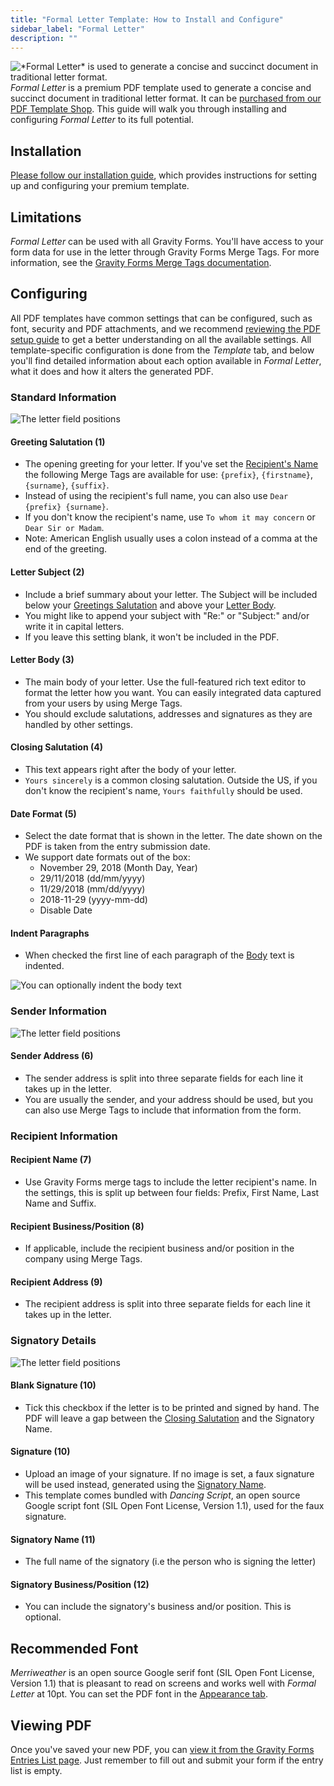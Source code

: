 ```yaml
---
title: "Formal Letter Template: How to Install and Configure"
sidebar_label: "Formal Letter"
description: ""
---
```


![\*Formal Letter\* is used to generate a concise and succinct document in traditional letter format.](https://resources.gravitypdf.com/uploads/edd/2017/03/cover-image-6.png)
*Formal Letter* is a premium PDF template used to generate a concise and succinct document in traditional letter format. It can be [purchased from our PDF Template Shop](https://gravitypdf.com/shop/formal-letter/). This guide will walk you through installing and configuring *Formal Letter* to its full potential.

## Installation 

[Please follow our installation guide](installing-upgrading-premium-templates.md), which provides instructions for setting up and configuring your premium template.

## Limitations 

*Formal Letter* can be used with all Gravity Forms. You'll have access to your form data for use in the letter through Gravity Forms Merge Tags. For more information, see the [Gravity Forms Merge Tags documentation](https://www.gravityhelp.com/documentation/article/merge-tags/).

## Configuring 

All PDF templates have common settings that can be configured, such as font, security and PDF attachments, and we recommend [reviewing the PDF setup guide](../users/setup-pdf.md) to get a better understanding on all the available settings. All template-specific configuration is done from the *Template* tab, and below you'll find detailed information about each option available in *Formal Letter*, what it does and how it alters the generated PDF.

### Standard Information

![The letter field positions](https://resources.gravitypdf.com/uploads/2017/04/field-positions-1-1.png)

#### Greeting Salutation (1) 
* The opening greeting for your letter. If you've set the [Recipient's Name](#recipient-name-7) the following Merge Tags are available for use: `{prefix}`, `{firstname}`, `{surname}`, `{suffix}`.
* Instead of using the recipient's full name, you can also use `Dear {prefix} {surname}`.
* If you don't know the recipient's name, use `To whom it may concern` or `Dear Sir or Madam`.
* Note: American English usually uses a colon instead of a comma at the end of the greeting.

#### Letter Subject (2) 
* Include a brief summary about your letter. The Subject will be included below your [Greetings Salutation](#greeting-salutation-1) and above your [Letter Body](#letter-body-3).
* You might like to append your subject with "Re:" or "Subject:" and/or write it in capital letters.
* If you leave this setting blank, it won't be included in the PDF.

#### Letter Body (3) 
* The main body of your letter. Use the full-featured rich text editor to format the letter how you want. You can easily integrated data captured from your users by using Merge Tags.
* You should exclude salutations, addresses and signatures as they are handled by other settings.

#### Closing Salutation (4) 
* This text appears right after the body of your letter.
* `Yours sincerely` is a common closing salutation. Outside the US, if you don't know the recipient's name, `Yours faithfully` should be used.

#### Date Format (5) 
* Select the date format that is shown in the letter. The date shown on the PDF is taken from the entry submission date.
* We support date formats out of the box:
    -   November 29, 2018 (Month Day, Year)
    -   29/11/2018 (dd/mm/yyyy)
    -   11/29/2018 (mm/dd/yyyy)
    -   2018-11-29 (yyyy-mm-dd)
    -   Disable Date

#### Indent Paragraphs 
* When checked the first line of each paragraph of the [Body](#letter-body-3) text is indented.

![You can optionally indent the body text](https://resources.gravitypdf.com/uploads/2017/04/indent-text-2.png)

### Sender Information 

![The letter field positions](https://resources.gravitypdf.com/uploads/2017/04/field-positions-2-1.png)

#### Sender Address (6) 
* The sender address is split into three separate fields for each line it takes up in the letter.
* You are usually the sender, and your address should be used, but you can also use Merge Tags to include that information from the form.

### Recipient Information 

#### Recipient Name (7) 
* Use Gravity Forms merge tags to include the letter recipient's name. In the settings, this is split up between four fields: Prefix, First Name, Last Name and Suffix.

#### Recipient Business/Position (8) 
* If applicable, include the recipient business and/or position in the company using Merge Tags.

#### Recipient Address (9) 
* The recipient address is split into three separate fields for each line it takes up in the letter.

### Signatory Details 

![The letter field positions](https://resources.gravitypdf.com/uploads/2017/04/field-positions-3-2.png)

#### Blank Signature (10) 
* Tick this checkbox if the letter is to be printed and signed by hand. The PDF will leave a gap between the [Closing Salutation](#closing-salutation-4) and the Signatory Name.

#### Signature (10) 
* Upload an image of your signature. If no image is set, a faux signature will be used instead, generated using the [Signatory Name](#signature-name-11).
* This template comes bundled with *Dancing Script*, an open source Google script font (SIL Open Font License, Version 1.1), used for the faux signature.

#### Signatory Name (11) 
* The full name of the signatory (i.e the person who is signing the letter)

#### Signatory Business/Position (12) 
* You can include the signatory's business and/or position. This is optional.

## Recommended Font 

*Merriweather* is an open source Google serif font (SIL Open Font License, Version 1.1) that is pleasant to read on screens and works well with *Formal Letter* at 10pt. You can set the PDF font in the [Appearance tab](../users/setup-pdf.md#appearance-tab).

## Viewing PDF 

Once you've saved your new PDF, you can [view it from the Gravity Forms Entries List page](../users/viewing-pdfs.md). Just remember to fill out and submit your form if the entry list is empty.

